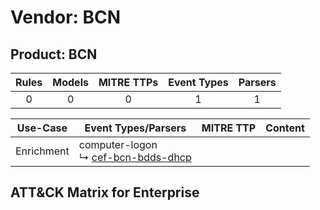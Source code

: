 Vendor: BCN
===========
Product: BCN
------------
| Rules | Models | MITRE TTPs | Event Types | Parsers |
|:-----:|:------:|:----------:|:-----------:|:-------:|
|   0   |   0    |     0      |      1      |    1    |

|  Use-Case  | Event Types/Parsers                                                                       | MITRE TTP | Content                                    |
|:----------:| ----------------------------------------------------------------------------------------- | --------- | ------------------------------------------ |
| Enrichment |  computer-logon<br> ↳ [cef-bcn-bdds-dhcp](Parsers/parserContent_cef-bcn-bdds-dhcp.md)<br> |           | [](Rules_Models/r_m_bcn_bcn_Enrichment.md) |

ATT&CK Matrix for Enterprise
----------------------------
